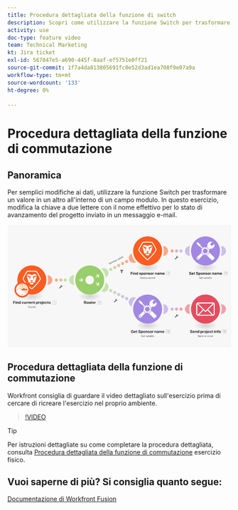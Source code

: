 ```yaml
---
title: Procedura dettagliata della funzione di switch
description: Scopri come utilizzare la funzione Switch per trasformare un valore in un altro all’interno di un campo modulo in [!DNL Adobe Workfront Fusion].
activity: use
doc-type: feature video
team: Technical Marketing
kt: Jira ticket
exl-id: 567847e5-a690-445f-8aaf-ef5751e0ff21
source-git-commit: 1f7a4da813805691fc0e52d3ad1ea708f9e07a9a
workflow-type: tm+mt
source-wordcount: '133'
ht-degree: 0%

---
```


# Procedura dettagliata della funzione di commutazione

## Panoramica

Per semplici modifiche ai dati, utilizzare la funzione Switch per trasformare un valore in un altro all&#39;interno di un campo modulo. In questo esercizio, modifica la chiave a due lettere con il nome effettivo per lo stato di avanzamento del progetto inviato in un messaggio e-mail.

![Un&#39;immagine che utilizza la funzione switch](assets/beyond-basic-modules-3.png)

## Procedura dettagliata della funzione di commutazione

Workfront consiglia di guardare il video dettagliato sull&#39;esercizio prima di cercare di ricreare l&#39;esercizio nel proprio ambiente.

>[!VIDEO](https://video.tv.adobe.com/v/335289/?quality=12)

>[!TIP]
>
>Per istruzioni dettagliate su come completare la procedura dettagliata, consulta [Procedura dettagliata della funzione di commutazione](https://experienceleague.adobe.com/docs/workfront-learn/tutorials-workfront/fusion/exercises/switch-function.html?lang=en) esercizio fisico.


## Vuoi saperne di più? Si consiglia quanto segue:

[Documentazione di Workfront Fusion](https://experienceleague.adobe.com/docs/workfront/using/adobe-workfront-fusion/workfront-fusion-2.html?lang=en)
